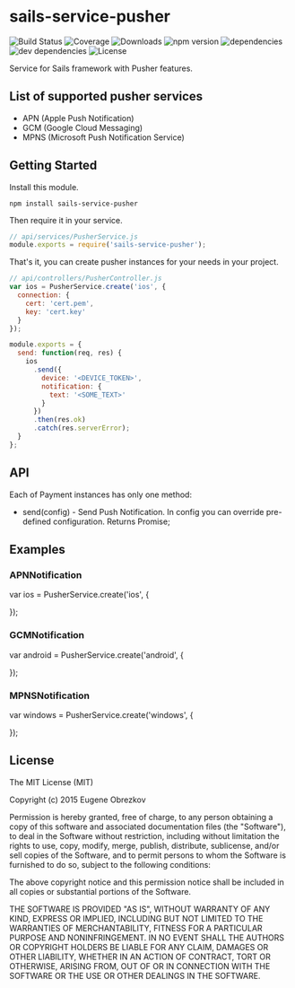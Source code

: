 # sails-service-pusher

![Build Status](https://img.shields.io/travis/ghaiklor/sails-service-pusher.svg) ![Coverage](https://img.shields.io/coveralls/ghaiklor/sails-service-pusher.svg) ![Downloads](https://img.shields.io/npm/dm/sails-service-pusher.svg) ![npm version](https://img.shields.io/npm/v/sails-service-pusher.svg) ![dependencies](https://img.shields.io/david/ghaiklor/sails-service-pusher.svg) ![dev dependencies](https://img.shields.io/david/dev/ghaiklor/sails-service-pusher.svg) ![License](https://img.shields.io/npm/l/sails-service-pusher.svg)

Service for Sails framework with Pusher features.

## List of supported pusher services

- APN (Apple Push Notification)
- GCM (Google Cloud Messaging)
- MPNS (Microsoft Push Notification Service)

## Getting Started

Install this module.

```shell
npm install sails-service-pusher
```

Then require it in your service.

```javascript
// api/services/PusherService.js
module.exports = require('sails-service-pusher');
```

That's it, you can create pusher instances for your needs in your project.

```javascript
// api/controllers/PusherController.js
var ios = PusherService.create('ios', {
  connection: {
    cert: 'cert.pem',
    key: 'cert.key'
  }
});

module.exports = {
  send: function(req, res) {
    ios
      .send({
        device: '<DEVICE_TOKEN>',
        notification: {
          text: '<SOME_TEXT>'
        }
      })
      .then(res.ok)
      .catch(res.serverError);
  }
};
```

## API

Each of Payment instances has only one method:

- send(config) - Send Push Notification. In config you can override pre-defined configuration. Returns Promise;

## Examples

### APNNotification

var ios = PusherService.create('ios', {

});

### GCMNotification

var android = PusherService.create('android', {

});

### MPNSNotification

var windows = PusherService.create('windows', {

});

## License

The MIT License (MIT)

Copyright (c) 2015 Eugene Obrezkov

Permission is hereby granted, free of charge, to any person obtaining a copy
of this software and associated documentation files (the "Software"), to deal
in the Software without restriction, including without limitation the rights
to use, copy, modify, merge, publish, distribute, sublicense, and/or sell
copies of the Software, and to permit persons to whom the Software is
furnished to do so, subject to the following conditions:

The above copyright notice and this permission notice shall be included in all
copies or substantial portions of the Software.

THE SOFTWARE IS PROVIDED "AS IS", WITHOUT WARRANTY OF ANY KIND, EXPRESS OR
IMPLIED, INCLUDING BUT NOT LIMITED TO THE WARRANTIES OF MERCHANTABILITY,
FITNESS FOR A PARTICULAR PURPOSE AND NONINFRINGEMENT. IN NO EVENT SHALL THE
AUTHORS OR COPYRIGHT HOLDERS BE LIABLE FOR ANY CLAIM, DAMAGES OR OTHER
LIABILITY, WHETHER IN AN ACTION OF CONTRACT, TORT OR OTHERWISE, ARISING FROM,
OUT OF OR IN CONNECTION WITH THE SOFTWARE OR THE USE OR OTHER DEALINGS IN THE
SOFTWARE.
